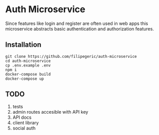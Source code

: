# Auth Microservice

Since features like login and register are often used in web apps this microservice abstracts basic authentication and authorization features.

## Installation

```shell
git clone https://github.com/filipegeric/auth-microservice
cd auth-microservice
cp .env.example .env
npm i
docker-compose build
docker-compose up
```

## TODO

1. tests
2. admin routes accesible with API key
3. API docs
4. client library
5. social auth
